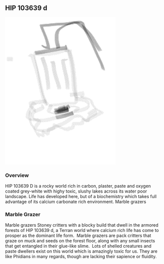 ## HIP 103639 d

![Marble World](/Stellar_Abyss_Setting_Bible/Photo_Directory/Marble.png "Marble World")


### Overview

HIP 103639 D is a rocky world rich in carbon, plaster, paste and oxygen coated grey-white with highy toxic, slushy lakes across its water poor landscape.  Life has developed here, but of a biochemistry which takes full advantage of its calcium carbonate rich environment.
Marble grazers

### Marble Grazer

Marble grazers Stoney critters with a blocky build that dwell in the armored forests of HIP 103639 d, a Terran world where calcium rich life has come to prosper as the dominant life form.  Marble grazers are pack critters that graze on muck and seeds on the forest floor, along with any small insects that get entangled in their glue-like slime.  Lots of shelled creatures and paste dwellers exist on this world which is amazingly toxic for us.  They are like Phidians in many regards, though are lacking their sapience or fluidity.
